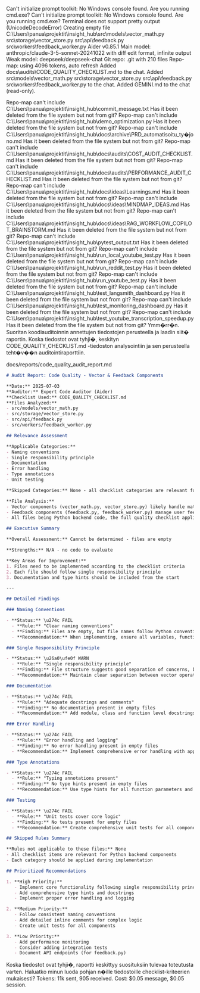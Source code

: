 ﻿Can't initialize prompt toolkit: No Windows console found. Are you running cmd.exe?
Can't initialize prompt toolkit: No Windows console found. Are you running cmd.exe?
Terminal does not support pretty output (UnicodeDecodeError)
Creating empty file C:\Users\panua\projektit\insight_hub\src\models\vector_math.py 
src\storage\vector_store.py src\api\feedback.py src\workers\feedback_worker.py
Aider v0.85.1
Main model: anthropic/claude-3-5-sonnet-20241022 with diff edit format, infinite output
Weak model: deepseek/deepseek-chat
Git repo: .git with 210 files
Repo-map: using 4096 tokens, auto refresh
Added docs\audits\CODE_QUALITY_CHECKLIST.md to the chat.
Added src\models\vector_math.py src\storage\vector_store.py src\api\feedback.py 
src\workers\feedback_worker.py to the chat.
Added GEMINI.md to the chat (read-only).

Repo-map can't include C:\Users\panua\projektit\insight_hub\commit_message.txt
Has it been deleted from the file system but not from git?
Repo-map can't include C:\Users\panua\projektit\insight_hub\demo_optimization.py
Has it been deleted from the file system but not from git?
Repo-map can't include C:\Users\panua\projektit\insight_hub\docs\archive\PRD_automatisoitu_ty�jono.md
Has it been deleted from the file system but not from git?
Repo-map can't include C:\Users\panua\projektit\insight_hub\docs\audits\COST_AUDIT_CHECKLIST.md
Has it been deleted from the file system but not from git?
Repo-map can't include C:\Users\panua\projektit\insight_hub\docs\audits\PERFORMANCE_AUDIT_CHECKLIST.md
Has it been deleted from the file system but not from git?
Repo-map can't include C:\Users\panua\projektit\insight_hub\docs\ideas\Learnings.md
Has it been deleted from the file system but not from git?
Repo-map can't include C:\Users\panua\projektit\insight_hub\docs\ideas\MINDMAP_IDEAS.md
Has it been deleted from the file system but not from git?
Repo-map can't include 
C:\Users\panua\projektit\insight_hub\docs\ideas\RAG_WORKFLOW_COPILOT_BRAINSTORM.md
Has it been deleted from the file system but not from git?
Repo-map can't include C:\Users\panua\projektit\insight_hub\pytest_output.txt
Has it been deleted from the file system but not from git?
Repo-map can't include C:\Users\panua\projektit\insight_hub\run_local_youtube_test.py
Has it been deleted from the file system but not from git?
Repo-map can't include C:\Users\panua\projektit\insight_hub\run_reddit_test.py
Has it been deleted from the file system but not from git?
Repo-map can't include C:\Users\panua\projektit\insight_hub\run_youtube_test.py
Has it been deleted from the file system but not from git?
Repo-map can't include C:\Users\panua\projektit\insight_hub\test_langsmith_dashboard.py
Has it been deleted from the file system but not from git?
Repo-map can't include C:\Users\panua\projektit\insight_hub\test_monitoring_dashboard.py
Has it been deleted from the file system but not from git?
Repo-map can't include C:\Users\panua\projektit\insight_hub\test_youtube_transcription_speedup.py
Has it been deleted from the file system but not from git?
Ymm�rr�n. Suoritan koodiauditoinnin annettujen tiedostojen perusteella ja laadin siit� raportin. Koska tiedostot ovat tyhji�, keskityn CODE_QUALITY_CHECKLIST.md -tiedoston analysointiin ja sen perusteella teht�v��n auditointiraporttiin.

docs/reports/code_quality_audit_report.md
````markdown
# Audit Report: Code Quality - Vector & Feedback Components

**Date:** 2025-07-03
**Auditor:** Expert Code Auditor (Aider)
**Checklist Used:** CODE_QUALITY_CHECKLIST.md
**Files Analyzed:** 
- src/models/vector_math.py
- src/storage/vector_store.py
- src/api/feedback.py
- src/workers/feedback_worker.py

## Relevance Assessment

**Applicable Categories:**
- Naming conventions
- Single responsibility principle
- Documentation
- Error handling
- Type annotations
- Unit testing

**Skipped Categories:** None - all checklist categories are relevant for Python backend components

**File Analysis:**
- Vector components (vector_math.py, vector_store.py) likely handle mathematical operations and storage
- Feedback components (feedback.py, feedback_worker.py) manage user feedback processing
- All files being Python backend code, the full quality checklist applies

## Executive Summary

**Overall Assessment:** Cannot be determined - files are empty

**Strengths:** N/A - no code to evaluate

**Key Areas for Improvement:** 
1. Files need to be implemented according to the checklist criteria
2. Each file should follow single responsibility principle
3. Documentation and type hints should be included from the start

---

## Detailed Findings

### Naming Conventions

- **Status:** \u274c FAIL
  - **Rule:** "Clear naming conventions"
  - **Finding:** Files are empty, but file names follow Python conventions with snake_case
  - **Recommendation:** When implementing, ensure all variables, functions and classes follow PEP 8 naming conventions

### Single Responsibility Principle

- **Status:** \u26a0\ufe0f WARN
  - **Rule:** "Single responsibility principle"
  - **Finding:** File structure suggests good separation of concerns, but implementation needed
  - **Recommendation:** Maintain clear separation between vector operations, storage, API and worker functionality

### Documentation

- **Status:** \u274c FAIL
  - **Rule:** "Adequate docstrings and comments"
  - **Finding:** No documentation present in empty files
  - **Recommendation:** Add module, class and function level docstrings following Google Python style guide

### Error Handling

- **Status:** \u274c FAIL
  - **Rule:** "Error handling and logging"
  - **Finding:** No error handling present in empty files
  - **Recommendation:** Implement comprehensive error handling with appropriate logging

### Type Annotations

- **Status:** \u274c FAIL
  - **Rule:** "Typing annotations present"
  - **Finding:** No type hints present in empty files
  - **Recommendation:** Use type hints for all function parameters and return values

### Testing

- **Status:** \u274c FAIL
  - **Rule:** "Unit tests cover core logic"
  - **Finding:** No tests present for empty files
  - **Recommendation:** Create comprehensive unit tests for all components once implemented

## Skipped Rules Summary

**Rules not applicable to these files:** None
- All checklist items are relevant for Python backend components
- Each category should be applied during implementation

## Prioritized Recommendations

1. **High Priority:**
   - Implement core functionality following single responsibility principle
   - Add comprehensive type hints and docstrings
   - Implement proper error handling and logging

2. **Medium Priority:**
   - Follow consistent naming conventions
   - Add detailed inline comments for complex logic
   - Create unit tests for all components

3. **Low Priority:**
   - Add performance monitoring
   - Consider adding integration tests
   - Document API endpoints (for feedback.py)
````

Koska tiedostot ovat tyhji�, raportti keskittyy suosituksiin tulevaa toteutusta varten. Haluatko minun luoda pohjan n�ille tiedostoille checklist-kriteerien mukaisesti?
Tokens: 11k sent, 905 received. Cost: $0.05 message, $0.05 session.
